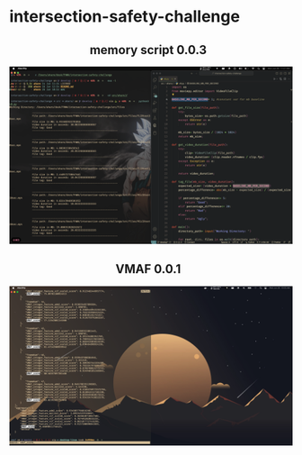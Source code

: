 # intersection-safety-challenge

<h2 align="center"><b> memory script 0.0.3 
<img src="https://docs.google.com/uc?export=download&id=1JqFc6WL-cTtJBQgW9tusQAZhQ3H9hGae" alt="" height="25" >
<img src="https://docs.google.com/uc?export=download&id=1HsBpakQVutfOmxBcPbGpKdo_oGEoKJZT" alt="" height="35" >
</h2>

![Alt text](<src/z/aharo 2023-06-26 at 11.21.44 AM.png>)

<h2 align="center"><b> VMAF 0.0.1
<img src="https://docs.google.com/uc?export=download&id=1JqFc6WL-cTtJBQgW9tusQAZhQ3H9hGae" alt="" height="25" >
<img src="https://docs.google.com/uc?export=download&id=1HsBpakQVutfOmxBcPbGpKdo_oGEoKJZT" alt="" height="35" >
</h2>

![Alt text](<src/z/aharo 2023-06-28 at 10.05.49 AM (2).png>)
